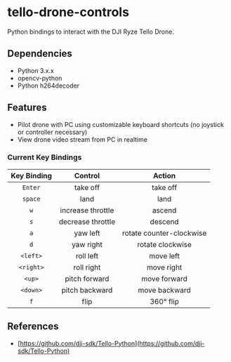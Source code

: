 # tello-drone-controls
Python bindings to interact with the DJI Ryze Tello Drone.

## Dependencies
* Python 3.x.x
* opencv-python
* Python h264decoder

## Features
* Pilot drone with PC using customizable keyboard shortcuts (no joystick or controller necessary)
* View drone video stream from PC in realtime

### Current Key Bindings
| Key Binding | Control | Action |
| :---:   | :----:    | :----: |
|  `Enter` | take off | take off |
| `space` | land    |  land |
|  `w` | increase throttle | ascend |
| `s` | decrease throttle | descend |
| `a` | yaw left | rotate counter-clockwise |
| `d` | yaw right | rotate clockwise |
| `<left>` | roll left | move left |
| `<right>` | roll right | move right |
| `<up>` | pitch forward | move forward |
| `<down>` | pitch backward | move backward |
| `f` | flip | 360&deg; flip |

## References
* [https://github.com/dji-sdk/Tello-Python](https://github.com/dji-sdk/Tello-Python)
